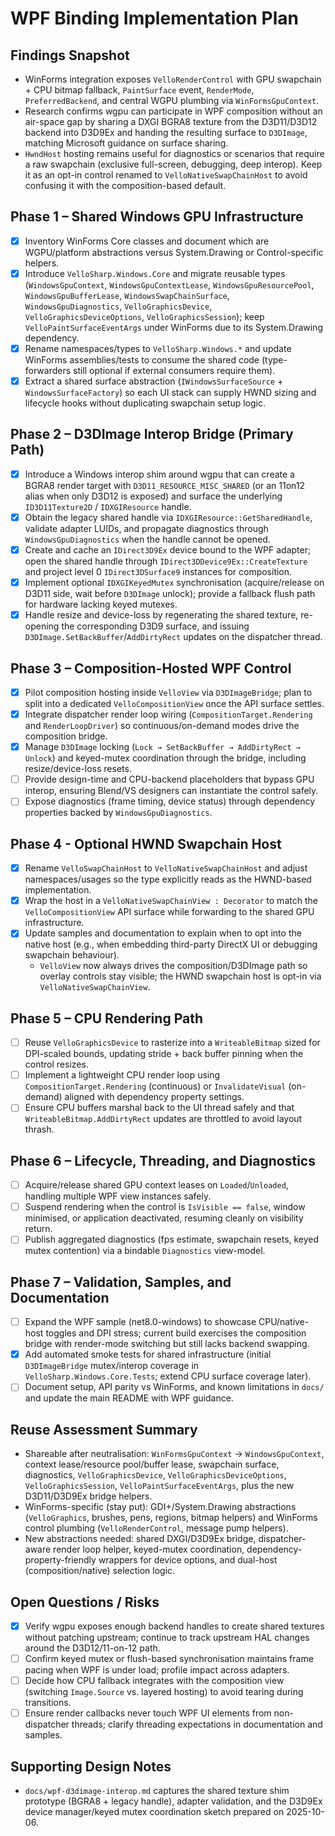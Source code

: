 # WPF Binding Implementation Plan

## Findings Snapshot
- WinForms integration exposes `VelloRenderControl` with GPU swapchain + CPU bitmap fallback, `PaintSurface` event, `RenderMode`, `PreferredBackend`, and central WGPU plumbing via `WinFormsGpuContext`.
- Research confirms wgpu can participate in WPF composition without an air-space gap by sharing a DXGI BGRA8 texture from the D3D11/D3D12 backend into D3D9Ex and handing the resulting surface to `D3DImage`, matching Microsoft guidance on surface sharing.
- `HwndHost` hosting remains useful for diagnostics or scenarios that require a raw swapchain (exclusive full-screen, debugging, deep interop). Keep it as an opt-in control renamed to `VelloNativeSwapChainHost` to avoid confusing it with the composition-based default.

## Phase 1 – Shared Windows GPU Infrastructure
- [x] Inventory WinForms Core classes and document which are WGPU/platform abstractions versus System.Drawing or Control-specific helpers.
- [x] Introduce `VelloSharp.Windows.Core` and migrate reusable types (`WindowsGpuContext`, `WindowsGpuContextLease`, `WindowsGpuResourcePool`, `WindowsGpuBufferLease`, `WindowsSwapChainSurface`, `WindowsGpuDiagnostics`, `VelloGraphicsDevice`, `VelloGraphicsDeviceOptions`, `VelloGraphicsSession`); keep `VelloPaintSurfaceEventArgs` under WinForms due to its System.Drawing dependency.
- [x] Rename namespaces/types to `VelloSharp.Windows.*` and update WinForms assemblies/tests to consume the shared code (type-forwarders still optional if external consumers require them).
- [x] Extract a shared surface abstraction (`IWindowsSurfaceSource` + `WindowsSurfaceFactory`) so each UI stack can supply HWND sizing and lifecycle hooks without duplicating swapchain setup logic.

## Phase 2 – D3DImage Interop Bridge (Primary Path)
- [x] Introduce a Windows interop shim around wgpu that can create a BGRA8 render target with `D3D11_RESOURCE_MISC_SHARED` (or an 11on12 alias when only D3D12 is exposed) and surface the underlying `ID3D11Texture2D` / `IDXGIResource` handle.
- [x] Obtain the legacy shared handle via `IDXGIResource::GetSharedHandle`, validate adapter LUIDs, and propagate diagnostics through `WindowsGpuDiagnostics` when the handle cannot be opened.
- [x] Create and cache an `IDirect3D9Ex` device bound to the WPF adapter; open the shared handle through `IDirect3DDevice9Ex::CreateTexture` and project level 0 `IDirect3DSurface9` instances for composition.
- [x] Implement optional `IDXGIKeyedMutex` synchronisation (acquire/release on D3D11 side, wait before `D3DImage` unlock); provide a fallback flush path for hardware lacking keyed mutexes.
- [x] Handle resize and device-loss by regenerating the shared texture, re-opening the corresponding D3D9 surface, and issuing `D3DImage.SetBackBuffer`/`AddDirtyRect` updates on the dispatcher thread.

## Phase 3 – Composition-Hosted WPF Control
- [x] Pilot composition hosting inside `VelloView` via `D3DImageBridge`; plan to split into a dedicated `VelloCompositionView` once the API surface settles.
- [x] Integrate dispatcher render loop wiring (`CompositionTarget.Rendering` and `RenderLoopDriver`) so continuous/on-demand modes drive the composition bridge.
- [x] Manage `D3DImage` locking (`Lock → SetBackBuffer → AddDirtyRect → Unlock`) and keyed-mutex coordination through the bridge, including resize/device-loss resets.
- [ ] Provide design-time and CPU-backend placeholders that bypass GPU interop, ensuring Blend/VS designers can instantiate the control safely.
- [ ] Expose diagnostics (frame timing, device status) through dependency properties backed by `WindowsGpuDiagnostics`.

## Phase 4 - Optional HWND Swapchain Host
- [x] Rename `VelloSwapChainHost` to `VelloNativeSwapChainHost` and adjust namespaces/usages so the type explicitly reads as the HWND-based implementation.
- [x] Wrap the host in a `VelloNativeSwapChainView : Decorator` to match the `VelloCompositionView` API surface while forwarding to the shared GPU infrastructure.
- [x] Update samples and documentation to explain when to opt into the native host (e.g., when embedding third-party DirectX UI or debugging swapchain behaviour).
  - `VelloView` now always drives the composition/D3DImage path so overlay controls stay visible; the HWND swapchain host is opt-in via `VelloNativeSwapChainView`.

## Phase 5 – CPU Rendering Path
- [ ] Reuse `VelloGraphicsDevice` to rasterize into a `WriteableBitmap` sized for DPI-scaled bounds, updating stride + back buffer pinning when the control resizes.
- [ ] Implement a lightweight CPU render loop using `CompositionTarget.Rendering` (continuous) or `InvalidateVisual` (on-demand) aligned with dependency property settings.
- [ ] Ensure CPU buffers marshal back to the UI thread safely and that `WriteableBitmap.AddDirtyRect` updates are throttled to avoid layout thrash.

## Phase 6 – Lifecycle, Threading, and Diagnostics
- [ ] Acquire/release shared GPU context leases on `Loaded`/`Unloaded`, handling multiple WPF view instances safely.
- [ ] Suspend rendering when the control is `IsVisible == false`, window minimised, or application deactivated, resuming cleanly on visibility return.
- [ ] Publish aggregated diagnostics (fps estimate, swapchain resets, keyed mutex contention) via a bindable `Diagnostics` view-model.

## Phase 7 – Validation, Samples, and Documentation
- [ ] Expand the WPF sample (net8.0-windows) to showcase CPU/native-host toggles and DPI stress; current build exercises the composition bridge with render-mode switching but still lacks backend swapping.
- [x] Add automated smoke tests for shared infrastructure (initial `D3DImageBridge` mutex/interop coverage in `VelloSharp.Windows.Core.Tests`; extend CPU surface coverage later).
- [ ] Document setup, API parity vs WinForms, and known limitations in `docs/` and update the main README with WPF guidance.

## Reuse Assessment Summary
- Shareable after neutralisation: `WinFormsGpuContext` → `WindowsGpuContext`, context lease/resource pool/buffer lease, swapchain surface, diagnostics, `VelloGraphicsDevice`, `VelloGraphicsDeviceOptions`, `VelloGraphicsSession`, `VelloPaintSurfaceEventArgs`, plus the new D3D11/D3D9Ex bridge helpers.
- WinForms-specific (stay put): GDI+/System.Drawing abstractions (`VelloGraphics`, brushes, pens, regions, bitmap helpers) and WinForms control plumbing (`VelloRenderControl`, message pump helpers).
- New abstractions needed: shared DXGI/D3D9Ex bridge, dispatcher-aware render loop helper, keyed-mutex coordination, dependency-property-friendly wrappers for device options, and dual-host (composition/native) selection logic.

## Open Questions / Risks
- [x] Verify wgpu exposes enough backend handles to create shared textures without patching upstream; continue to track upstream HAL changes around the D3D12/11-on-12 path.
- [ ] Confirm keyed mutex or flush-based synchronisation maintains frame pacing when WPF is under load; profile impact across adapters.
- [ ] Decide how CPU fallback integrates with the composition view (switching `Image.Source` vs. layered hosting) to avoid tearing during transitions.
- [ ] Ensure render callbacks never touch WPF UI elements from non-dispatcher threads; clarify threading expectations in documentation and samples.

## Supporting Design Notes
- `docs/wpf-d3dimage-interop.md` captures the shared texture shim prototype (BGRA8 + legacy handle), adapter validation, and the D3D9Ex device manager/keyed mutex coordination sketch prepared on 2025-10-06.






